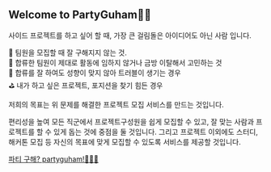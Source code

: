 ## Welcome to PartyGuham👋👋

사이드 프로젝트를 하고 싶어 할 때, 가장 큰 걸림돌은 아이디어도 아닌 사람 입니다.

👫 팀원을 모집할 때 잘 구해지지 않는 것. <br/>
🤦 합류한 팀원이 제대로 활동에 임하지 않거나 금방 이탈해서 고민하는 것<br/>
🤼 합류를 잘 하여도 성향이 맞지 않아 트러블이 생기는 경우<br/>
⛳️ 내가 하고 싶은 프로젝트, 포지션을 찾기 힘든 경우<br/>

저희의 목표는 위 문제를 해결한 프로젝트 모집 서비스를 만드는 것입니다.

편리성을 높여 모든 직군에서 프로젝트구성원을 쉽게 모집할 수 있고, 잘 맞는 사람과 프로젝트를 할 수 있게 돕는 것에 중점을 둘 것입니다. 그리고 프로젝트 이외에도 스터디, 해커톤 모집 등 자신의 목표에 맞게 모집할 수 있도록 서비스를 제공할 것입니다.

[파티 구해? partyguham!🧚‍♀️🔗](https://partyguham.com/)


<!--

**Here are some ideas to get you started:**

🙋‍♀️ A short introduction - what is your organization all about?
🌈 Contribution guidelines - how can the community get involved?
👩‍💻 Useful resources - where can the community find your docs? Is there anything else the community should know?
🍿 Fun facts - what does your team eat for breakfast?
🧙 Remember, you can do mighty things with the power of [Markdown](https://docs.github.com/github/writing-on-github/getting-started-with-writing-and-formatting-on-github/basic-writing-and-formatting-syntax)
-->
